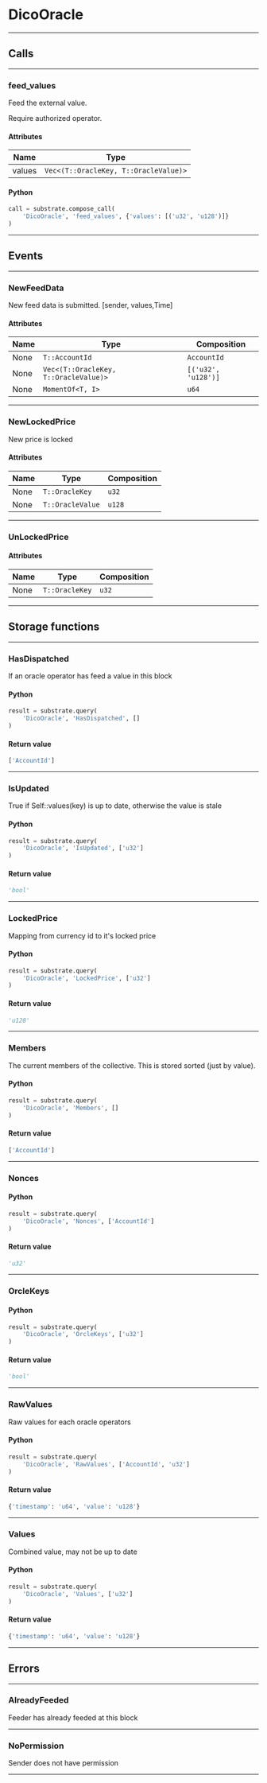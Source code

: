 
# DicoOracle

---------
## Calls

---------
### feed_values
Feed the external value.

Require authorized operator.
#### Attributes
| Name | Type |
| -------- | -------- | 
| values | `Vec<(T::OracleKey, T::OracleValue)>` | 

#### Python
```python
call = substrate.compose_call(
    'DicoOracle', 'feed_values', {'values': [('u32', 'u128')]}
)
```

---------
## Events

---------
### NewFeedData
New feed data is submitted. [sender, values,Time]
#### Attributes
| Name | Type | Composition
| -------- | -------- | -------- |
| None | `T::AccountId` | ```AccountId```
| None | `Vec<(T::OracleKey, T::OracleValue)>` | ```[('u32', 'u128')]```
| None | `MomentOf<T, I>` | ```u64```

---------
### NewLockedPrice
New price is locked
#### Attributes
| Name | Type | Composition
| -------- | -------- | -------- |
| None | `T::OracleKey` | ```u32```
| None | `T::OracleValue` | ```u128```

---------
### UnLockedPrice
#### Attributes
| Name | Type | Composition
| -------- | -------- | -------- |
| None | `T::OracleKey` | ```u32```

---------
## Storage functions

---------
### HasDispatched
 If an oracle operator has feed a value in this block

#### Python
```python
result = substrate.query(
    'DicoOracle', 'HasDispatched', []
)
```

#### Return value
```python
['AccountId']
```
---------
### IsUpdated
 True if Self::values(key) is up to date, otherwise the value is stale

#### Python
```python
result = substrate.query(
    'DicoOracle', 'IsUpdated', ['u32']
)
```

#### Return value
```python
'bool'
```
---------
### LockedPrice
 Mapping from currency id to it&#x27;s locked price

#### Python
```python
result = substrate.query(
    'DicoOracle', 'LockedPrice', ['u32']
)
```

#### Return value
```python
'u128'
```
---------
### Members
 The current members of the collective. This is stored sorted (just by
 value).

#### Python
```python
result = substrate.query(
    'DicoOracle', 'Members', []
)
```

#### Return value
```python
['AccountId']
```
---------
### Nonces

#### Python
```python
result = substrate.query(
    'DicoOracle', 'Nonces', ['AccountId']
)
```

#### Return value
```python
'u32'
```
---------
### OrcleKeys

#### Python
```python
result = substrate.query(
    'DicoOracle', 'OrcleKeys', ['u32']
)
```

#### Return value
```python
'bool'
```
---------
### RawValues
 Raw values for each oracle operators

#### Python
```python
result = substrate.query(
    'DicoOracle', 'RawValues', ['AccountId', 'u32']
)
```

#### Return value
```python
{'timestamp': 'u64', 'value': 'u128'}
```
---------
### Values
 Combined value, may not be up to date

#### Python
```python
result = substrate.query(
    'DicoOracle', 'Values', ['u32']
)
```

#### Return value
```python
{'timestamp': 'u64', 'value': 'u128'}
```
---------
## Errors

---------
### AlreadyFeeded
Feeder has already feeded at this block

---------
### NoPermission
Sender does not have permission

---------